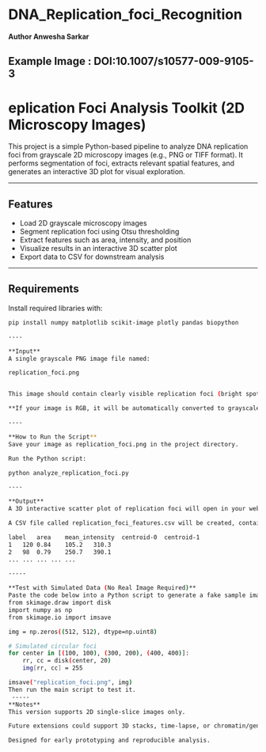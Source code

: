 # DNA_Replication_foci_Recognition

**Author
Anwesha Sarkar**

## Example Image : DOI:10.1007/s10577-009-9105-3
# eplication Foci Analysis Toolkit (2D Microscopy Images)

This project is a simple Python-based pipeline to analyze DNA replication foci from grayscale 2D microscopy images (e.g., PNG or TIFF format). It performs segmentation of foci, extracts relevant spatial features, and generates an interactive 3D plot for visual exploration.

---

## Features

- Load 2D grayscale microscopy images
- Segment replication foci using Otsu thresholding
- Extract features such as area, intensity, and position
- Visualize results in an interactive 3D scatter plot
- Export data to CSV for downstream analysis

---

## Requirements

Install required libraries with:

```bash
pip install numpy matplotlib scikit-image plotly pandas biopython

----

**Input**
A single grayscale PNG image file named:

replication_foci.png


This image should contain clearly visible replication foci (bright spots).

**If your image is RGB, it will be automatically converted to grayscale**

----

**How to Run the Script**
Save your image as replication_foci.png in the project directory.

Run the Python script:

python analyze_replication_foci.py

----

**Output**
A 3D interactive scatter plot of replication foci will open in your web browser.

A CSV file called replication_foci_features.csv will be created, containing:

label	area	mean_intensity	centroid-0	centroid-1
1	120	0.84	105.2	310.3
2	98	0.79	250.7	390.1
...	...	...	...	...

-----

**Test with Simulated Data (No Real Image Required)**
Paste the code below into a Python script to generate a fake sample image:
from skimage.draw import disk
import numpy as np
from skimage.io import imsave

img = np.zeros((512, 512), dtype=np.uint8)

# Simulated circular foci
for center in [(100, 100), (300, 200), (400, 400)]:
    rr, cc = disk(center, 20)
    img[rr, cc] = 255

imsave("replication_foci.png", img)
Then run the main script to test it.
 -----
**Notes** 
This version supports 2D single-slice images only.

Future extensions could support 3D stacks, time-lapse, or chromatin/genome integration.

Designed for early prototyping and reproducible analysis.

